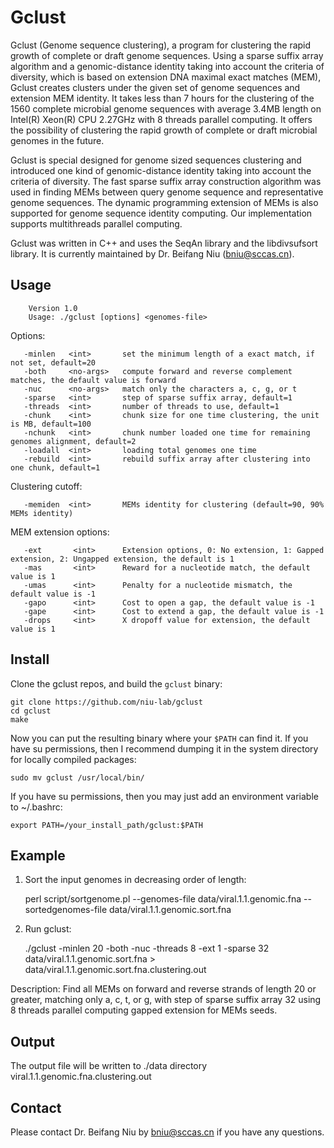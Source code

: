 Gclust
===========
Gclust (Genome sequence clustering), a program for clustering the rapid growth of complete or draft genome sequences. Using a sparse suffix array algorithm and a genomic-distance identity taking into account the criteria of diversity, which is based on extension DNA maximal exact matches (MEM), Gclust creates clusters under the given set of genome sequences and extension MEM identity. It takes less than 7 hours for the clustering of the 1560 complete microbial genome sequences with average 3.4MB length on Intel(R) Xeon(R) CPU 2.27GHz with 8 threads parallel computing. It offers the possibility of clustering the rapid growth of complete or draft microbial genomes in the future. 

Gclust is special designed for genome sized sequences clustering and introduced one kind of genomic-distance identity taking into account the criteria of diversity. The fast sparse suffix array construction algorithm was used in finding MEMs between query genome sequence and representative genome sequences. The dynamic programming extension of MEMs is also supported for genome sequence identity computing. Our implementation supports multithreads parallel computing. 

Gclust was written in C++ and uses the SeqAn library and the libdivsufsort library. It is currently maintained by Dr. Beifang Niu (bniu@sccas.cn).

Usage
-----

        Version 1.0
        Usage: ./gclust [options] <genomes-file>

Options:

       -minlen   <int>       set the minimum length of a exact match, if not set, default=20
       -both     <no-args>   compute forward and reverse complement matches, the default value is forward
       -nuc      <no-args>   match only the characters a, c, g, or t
       -sparse   <int>       step of sparse suffix array, default=1
       -threads  <int>       number of threads to use, default=1
       -chunk    <int>       chunk size for one time clustering, the unit is MB, default=100
       -nchunk   <int>       chunk number loaded one time for remaining genomes alignment, default=2
       -loadall  <int>       loading total genomes one time
       -rebuild  <int>       rebuild suffix array after clustering into one chunk, default=1

Clustering cutoff:

       -memiden  <int>       MEMs identity for clustering (default=90, 90% MEMs identity)

MEM extension options:

       -ext       <int>      Extension options, 0: No extension, 1: Gapped extension, 2: Ungapped extension, the default is 1
       -mas       <int>      Reward for a nucleotide match, the default value is 1
       -umas      <int>      Penalty for a nucleotide mismatch, the default value is -1
       -gapo      <int>      Cost to open a gap, the default value is -1
       -gape      <int>      Cost to extend a gap, the default value is -1
       -drops     <int>      X dropoff value for extension, the default value is 1

Install
-------

Clone the gclust repos, and build the `gclust` binary:

    git clone https://github.com/niu-lab/gclust
    cd gclust
    make

Now you can put the resulting binary where your `$PATH` can find it. If you have su permissions, then
I recommend dumping it in the system directory for locally compiled packages:

    sudo mv gclust /usr/local/bin/

If you have su permissions, then you may just add an environment variable to ~/.bashrc:
    
    export PATH=/your_install_path/gclust:$PATH

Example
-------
1. Sort the input genomes in decreasing order of length:
 
    perl script/sortgenome.pl --genomes-file data/viral.1.1.genomic.fna --sortedgenomes-file data/viral.1.1.genomic.sort.fna
 
2. Run gclust:

    ./gclust -minlen 20 -both -nuc -threads 8 -ext 1 -sparse 32 data/viral.1.1.genomic.sort.fna > data/viral.1.1.genomic.sort.fna.clustering.out

Description:
Find all MEMs on forward and reverse strands of length 20 or greater, matching only a, c, t, or g, with step of sparse suffix array 32 using 8 threads parallel computing gapped extension for MEMs seeds.

Output
-------
The output file will be written to ./data directory 
     viral.1.1.genomic.fna.clustering.out

Contact
-------
Please contact Dr. Beifang Niu by bniu@sccas.cn if you have any questions.

